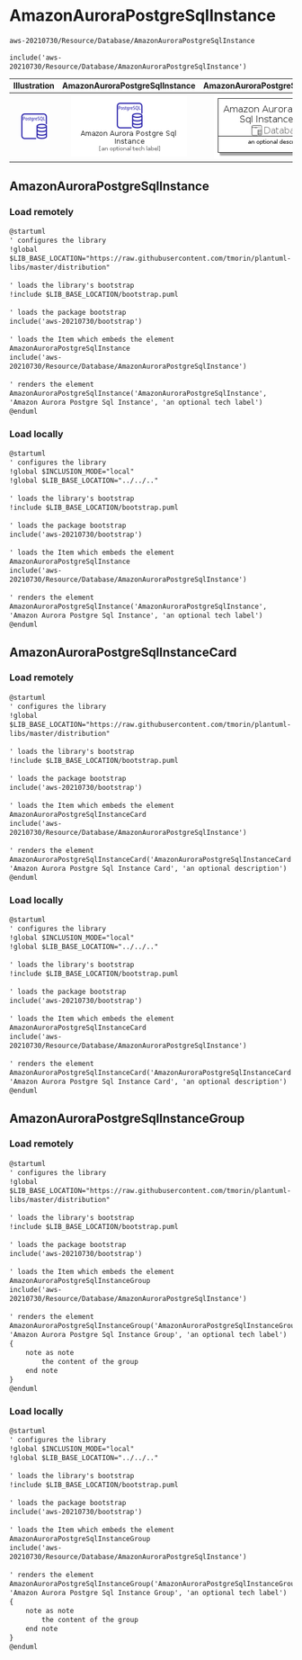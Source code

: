# AmazonAuroraPostgreSqlInstance


```text
aws-20210730/Resource/Database/AmazonAuroraPostgreSqlInstance
```

```text
include('aws-20210730/Resource/Database/AmazonAuroraPostgreSqlInstance')
```



| Illustration | AmazonAuroraPostgreSqlInstance | AmazonAuroraPostgreSqlInstanceCard | AmazonAuroraPostgreSqlInstanceGroup |
| :---: | :---: | :---: | :---: |
| ![illustration for Illustration](../../../aws-20210730/Resource/Database/AmazonAuroraPostgreSqlInstance.png) | ![illustration for AmazonAuroraPostgreSqlInstance](../../../aws-20210730/Resource/Database/AmazonAuroraPostgreSqlInstance.Local.png) | ![illustration for AmazonAuroraPostgreSqlInstanceCard](../../../aws-20210730/Resource/Database/AmazonAuroraPostgreSqlInstanceCard.Local.png) | ![illustration for AmazonAuroraPostgreSqlInstanceGroup](../../../aws-20210730/Resource/Database/AmazonAuroraPostgreSqlInstanceGroup.Local.png) |




## AmazonAuroraPostgreSqlInstance

### Load remotely
```plantuml
@startuml
' configures the library
!global $LIB_BASE_LOCATION="https://raw.githubusercontent.com/tmorin/plantuml-libs/master/distribution"

' loads the library's bootstrap
!include $LIB_BASE_LOCATION/bootstrap.puml

' loads the package bootstrap
include('aws-20210730/bootstrap')

' loads the Item which embeds the element AmazonAuroraPostgreSqlInstance
include('aws-20210730/Resource/Database/AmazonAuroraPostgreSqlInstance')

' renders the element
AmazonAuroraPostgreSqlInstance('AmazonAuroraPostgreSqlInstance', 'Amazon Aurora Postgre Sql Instance', 'an optional tech label')
@enduml
```

### Load locally
```plantuml
@startuml
' configures the library
!global $INCLUSION_MODE="local"
!global $LIB_BASE_LOCATION="../../.."

' loads the library's bootstrap
!include $LIB_BASE_LOCATION/bootstrap.puml

' loads the package bootstrap
include('aws-20210730/bootstrap')

' loads the Item which embeds the element AmazonAuroraPostgreSqlInstance
include('aws-20210730/Resource/Database/AmazonAuroraPostgreSqlInstance')

' renders the element
AmazonAuroraPostgreSqlInstance('AmazonAuroraPostgreSqlInstance', 'Amazon Aurora Postgre Sql Instance', 'an optional tech label')
@enduml
```

## AmazonAuroraPostgreSqlInstanceCard

### Load remotely
```plantuml
@startuml
' configures the library
!global $LIB_BASE_LOCATION="https://raw.githubusercontent.com/tmorin/plantuml-libs/master/distribution"

' loads the library's bootstrap
!include $LIB_BASE_LOCATION/bootstrap.puml

' loads the package bootstrap
include('aws-20210730/bootstrap')

' loads the Item which embeds the element AmazonAuroraPostgreSqlInstanceCard
include('aws-20210730/Resource/Database/AmazonAuroraPostgreSqlInstance')

' renders the element
AmazonAuroraPostgreSqlInstanceCard('AmazonAuroraPostgreSqlInstanceCard', 'Amazon Aurora Postgre Sql Instance Card', 'an optional description')
@enduml
```

### Load locally
```plantuml
@startuml
' configures the library
!global $INCLUSION_MODE="local"
!global $LIB_BASE_LOCATION="../../.."

' loads the library's bootstrap
!include $LIB_BASE_LOCATION/bootstrap.puml

' loads the package bootstrap
include('aws-20210730/bootstrap')

' loads the Item which embeds the element AmazonAuroraPostgreSqlInstanceCard
include('aws-20210730/Resource/Database/AmazonAuroraPostgreSqlInstance')

' renders the element
AmazonAuroraPostgreSqlInstanceCard('AmazonAuroraPostgreSqlInstanceCard', 'Amazon Aurora Postgre Sql Instance Card', 'an optional description')
@enduml
```

## AmazonAuroraPostgreSqlInstanceGroup

### Load remotely
```plantuml
@startuml
' configures the library
!global $LIB_BASE_LOCATION="https://raw.githubusercontent.com/tmorin/plantuml-libs/master/distribution"

' loads the library's bootstrap
!include $LIB_BASE_LOCATION/bootstrap.puml

' loads the package bootstrap
include('aws-20210730/bootstrap')

' loads the Item which embeds the element AmazonAuroraPostgreSqlInstanceGroup
include('aws-20210730/Resource/Database/AmazonAuroraPostgreSqlInstance')

' renders the element
AmazonAuroraPostgreSqlInstanceGroup('AmazonAuroraPostgreSqlInstanceGroup', 'Amazon Aurora Postgre Sql Instance Group', 'an optional tech label') {
    note as note
        the content of the group
    end note
}
@enduml
```

### Load locally
```plantuml
@startuml
' configures the library
!global $INCLUSION_MODE="local"
!global $LIB_BASE_LOCATION="../../.."

' loads the library's bootstrap
!include $LIB_BASE_LOCATION/bootstrap.puml

' loads the package bootstrap
include('aws-20210730/bootstrap')

' loads the Item which embeds the element AmazonAuroraPostgreSqlInstanceGroup
include('aws-20210730/Resource/Database/AmazonAuroraPostgreSqlInstance')

' renders the element
AmazonAuroraPostgreSqlInstanceGroup('AmazonAuroraPostgreSqlInstanceGroup', 'Amazon Aurora Postgre Sql Instance Group', 'an optional tech label') {
    note as note
        the content of the group
    end note
}
@enduml
```

